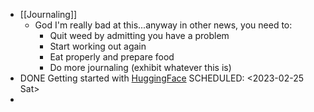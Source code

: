- [[Journaling]]
	- God I'm really bad at this...anyway in other news, you need to:
		- Quit weed by admitting you have a problem
		- Start working out again
		- Eat properly and prepare food
		- Do more journaling (exhibit whatever this is)
- DONE Getting started with [HuggingFace](https://huggingface.co/docs/transformers/quicktour)
  SCHEDULED: <2023-02-25 Sat>
-